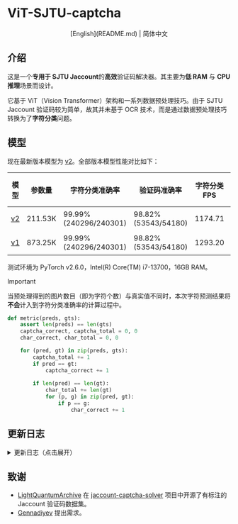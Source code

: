 # ViT-SJTU-captcha

<div align="center">
[English](README.md) | 简体中文
</div>

## 介绍

这是一个**专用于 SJTU Jaccount**的**高效**验证码解决器。其主要为**低 RAM** 与 **CPU 推理**场景而设计。

它基于 ViT（Vision Transformer）架构和一系列数据预处理技巧。由于 SJTU Jaccount 验证码较为简单，故其并未基于 OCR 技术，而是通过数据预处理技巧转换为了**字符分类**问题。

## 模型

现在最新版本模型为 [v2](v2)。全部版本模型性能对比如下：

| 模型 | 参数量 | 字符分类准确率 | 验证码准确率 | 字符分类 FPS | 验证码 FPS | 预处理 FPS | 权重 |
| --- | --- | --- | --- | --- | --- | --- | --- |
| [v2](v2) | 211.53K | 99.99% (240296/240301) | 98.82% (53543/54180) | 1174.71 | 98.43 | 157.62 | [权重](https://github.com/fanqiNO1/ViT-SJTU-captcha/releases/tag/model-v2) |
| [v1](v1) | 873.25K | 99.99% (240296/240301) | 98.82% (53543/54180) | 1293.20 | 85.02 | 120.53 | [权重](https://github.com/fanqiNO1/ViT-SJTU-captcha/releases/tag/model) |

测试环境为 PyTorch v2.6.0，Intel(R) Core(TM) i7-13700，16GB RAM。

> [!IMPORTANT]  
> 当预处理得到的图片数目（即为字符个数）与真实值不同时，本次字符预测结果将**不会**计入到字符分类准确率的计算过程中。
> ```python
> def metric(preds, gts):
>     assert len(preds) == len(gts)
>     captcha_correct, captcha_total = 0, 0
>     char_correct, char_total = 0, 0
> 
>     for (pred, gt) in zip(preds, gts):
>         captcha_total += 1
>         if pred == gt:
>             captcha_correct += 1
>         
>         if len(pred) == len(gt):
>             char_total += len(gt)
>             for (p, g) in zip(pred, gt):
>                 if p == g:
>                     char_correct += 1
> ```

## 更新日志

<details>
<summary>更新日志（点击展开）</summary>

- 2024.12.25：ViT-SJTU-captcha v2 发布。其参考了 LLaMA 对于 Transformer 的改进（SwiGLU、GQA 等），整体架构与 Qwen2.5-VL 的 Vision Tower 相似，但早于 Qwen2.5-VL 发布。在不改变准确率的情况下，优化了模型参数量与 RAM 需求。

- 2023.02.26：ViT-SJTU-captcha v1 发布。其基于 vit_pytorch v1.0.0。模型架构为标准 ViT。

</details>

## 致谢

- [LightQuantumArchive](https://github.com/LightQuantumArchive) 在 [jaccount-captcha-solver](https://github.com/LightQuantumArchive/jaccount-captcha-solver) 项目中开源了有标注的 Jaccount 验证码数据集。
- [Gennadiyev](https://github.com/Gennadiyev) 提出需求。
